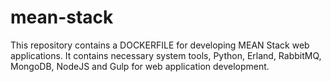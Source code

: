 # mean-stack

This repository contains a DOCKERFILE for developing MEAN Stack web applications. It contains necessary system tools, Python, Erland, RabbitMQ, MongoDB, NodeJS and Gulp for web application development.
